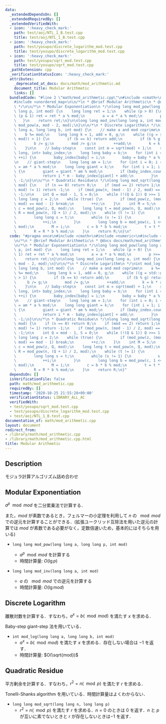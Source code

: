 ```yaml
---
data:
  _extendedDependsOn: []
  _extendedRequiredBy: []
  _extendedVerifiedWith:
  - icon: ':heavy_check_mark:'
    path: test/aoj/NTL_1_B.test.cpp
    title: test/aoj/NTL_1_B.test.cpp
  - icon: ':heavy_check_mark:'
    path: test/yosupo/discrete_logarithm_mod.test.cpp
    title: test/yosupo/discrete_logarithm_mod.test.cpp
  - icon: ':heavy_check_mark:'
    path: test/yosupo/sqrt_mod.test.cpp
    title: test/yosupo/sqrt_mod.test.cpp
  _pathExtension: cpp
  _verificationStatusIcon: ':heavy_check_mark:'
  attributes:
    _deprecated_at_docs: docs/math/mod_arithmetic.md
    document_title: Modular Arithmetic
    links: []
  bundledCode: "#line 2 \"math/mod_arithmetic.cpp\"\n#include <cmath>\n#include <numeric>\n\
    #include <unordered_map>\n\n/*\n * @brief Modular Arithmetic\n * @docs docs/math/mod_arithmetic.md\n\
    \ */\n\n/*\n * Modular Exponentiation\n */\nlong long mod_pow(long long a, long\
    \ long p, int mod) {\n    long long ret = 1;\n    while (p > 0) {\n        if\
    \ (p & 1) ret = ret * a % mod;\n        a = a * a % mod;\n        p >>= 1;\n \
    \   }\n    return ret;\n}\n\nlong long mod_inv(long long a, int mod) {\n    return\
    \ mod_pow(a, mod - 2, mod);\n}\n\n/*\n * Discrete Logarithm\n */\nint mod_log(long\
    \ long a, long long b, int mod) {\n    // make a and mod coprime\n    a %= mod;\n\
    \    b %= mod;\n    long long k = 1, add = 0, g;\n    while ((g = std::gcd(a,\
    \ mod)) > 1) {\n        if (b == k) return add;\n        if (b % g) return -1;\n\
    \        b /= g;\n        mod /= g;\n        ++add;\n        k = k * a / g % mod;\n\
    \    }\n\n    // baby-step\n    const int m = sqrt(mod) + 1;\n    std::unordered_map<long\
    \ long, int> baby_index;\n    long long baby = b;\n    for (int i = 0; i <= m;\
    \ ++i) {\n        baby_index[baby] = i;\n        baby = baby * a % mod;\n    }\n\
    \n    // giant-step\n    long long am = 1;\n    for (int i = 0; i < m; ++i) am\
    \ = am * a % mod;\n    long long giant = k;\n    for (int i = 1; i <= m; ++i)\
    \ {\n        giant = giant * am % mod;\n        if (baby_index.count(giant)) {\n\
    \            return i * m - baby_index[giant] + add;\n        }\n    }\n    return\
    \ -1;\n}\n\n/*\n * Quadratic Residue\n */\nlong long mod_sqrt(long long n, int\
    \ mod) {\n    if (n == 0) return 0;\n    if (mod == 2) return 1;\n    if (std::gcd(n,\
    \ mod) != 1) return -1;\n    if (mod_pow(n, (mod - 1) / 2, mod) == mod - 1) return\
    \ -1;\n\n    int Q = mod - 1, S = 0;\n    while (!(Q & 1)) Q >>= 1, ++S;\n   \
    \ long long z = 2;\n    while (true) {\n        if (mod_pow(z, (mod - 1) / 2,\
    \ mod) == mod - 1) break;\n        ++z;\n    }\n    int M = S;\n    long long\
    \ c = mod_pow(z, Q, mod);\n    long long t = mod_pow(n, Q, mod);\n    long long\
    \ R = mod_pow(n, (Q + 1) / 2, mod);\n    while (t != 1) {\n        int i = 0;\n\
    \        long long s = t;\n        while (s != 1) {\n            s = s * s % mod;\n\
    \            ++i;\n        }\n        long long b = mod_pow(c, 1 << (M - i - 1),\
    \ mod);\n        M = i;\n        c = b * b % mod;\n        t = t * c % mod;\n\
    \        R = R * b % mod;\n    }\n    return R;\n}\n"
  code: "#pragma once\n#include <cmath>\n#include <numeric>\n#include <unordered_map>\n\
    \n/*\n * @brief Modular Arithmetic\n * @docs docs/math/mod_arithmetic.md\n */\n\
    \n/*\n * Modular Exponentiation\n */\nlong long mod_pow(long long a, long long\
    \ p, int mod) {\n    long long ret = 1;\n    while (p > 0) {\n        if (p &\
    \ 1) ret = ret * a % mod;\n        a = a * a % mod;\n        p >>= 1;\n    }\n\
    \    return ret;\n}\n\nlong long mod_inv(long long a, int mod) {\n    return mod_pow(a,\
    \ mod - 2, mod);\n}\n\n/*\n * Discrete Logarithm\n */\nint mod_log(long long a,\
    \ long long b, int mod) {\n    // make a and mod coprime\n    a %= mod;\n    b\
    \ %= mod;\n    long long k = 1, add = 0, g;\n    while ((g = std::gcd(a, mod))\
    \ > 1) {\n        if (b == k) return add;\n        if (b % g) return -1;\n   \
    \     b /= g;\n        mod /= g;\n        ++add;\n        k = k * a / g % mod;\n\
    \    }\n\n    // baby-step\n    const int m = sqrt(mod) + 1;\n    std::unordered_map<long\
    \ long, int> baby_index;\n    long long baby = b;\n    for (int i = 0; i <= m;\
    \ ++i) {\n        baby_index[baby] = i;\n        baby = baby * a % mod;\n    }\n\
    \n    // giant-step\n    long long am = 1;\n    for (int i = 0; i < m; ++i) am\
    \ = am * a % mod;\n    long long giant = k;\n    for (int i = 1; i <= m; ++i)\
    \ {\n        giant = giant * am % mod;\n        if (baby_index.count(giant)) {\n\
    \            return i * m - baby_index[giant] + add;\n        }\n    }\n    return\
    \ -1;\n}\n\n/*\n * Quadratic Residue\n */\nlong long mod_sqrt(long long n, int\
    \ mod) {\n    if (n == 0) return 0;\n    if (mod == 2) return 1;\n    if (std::gcd(n,\
    \ mod) != 1) return -1;\n    if (mod_pow(n, (mod - 1) / 2, mod) == mod - 1) return\
    \ -1;\n\n    int Q = mod - 1, S = 0;\n    while (!(Q & 1)) Q >>= 1, ++S;\n   \
    \ long long z = 2;\n    while (true) {\n        if (mod_pow(z, (mod - 1) / 2,\
    \ mod) == mod - 1) break;\n        ++z;\n    }\n    int M = S;\n    long long\
    \ c = mod_pow(z, Q, mod);\n    long long t = mod_pow(n, Q, mod);\n    long long\
    \ R = mod_pow(n, (Q + 1) / 2, mod);\n    while (t != 1) {\n        int i = 0;\n\
    \        long long s = t;\n        while (s != 1) {\n            s = s * s % mod;\n\
    \            ++i;\n        }\n        long long b = mod_pow(c, 1 << (M - i - 1),\
    \ mod);\n        M = i;\n        c = b * b % mod;\n        t = t * c % mod;\n\
    \        R = R * b % mod;\n    }\n    return R;\n}"
  dependsOn: []
  isVerificationFile: false
  path: math/mod_arithmetic.cpp
  requiredBy: []
  timestamp: '2020-10-25 21:55:28+09:00'
  verificationStatus: LIBRARY_ALL_AC
  verifiedWith:
  - test/yosupo/sqrt_mod.test.cpp
  - test/yosupo/discrete_logarithm_mod.test.cpp
  - test/aoj/NTL_1_B.test.cpp
documentation_of: math/mod_arithmetic.cpp
layout: document
redirect_from:
- /library/math/mod_arithmetic.cpp
- /library/math/mod_arithmetic.cpp.html
title: Modular Arithmetic
---
```

## Description

モジュラ計算アルゴリズム詰め合わせ

## Modular Exponentiation

$a^p \mod mod$ を二分累乗法で計算する．

また，$mod$ が素数であるとき，フェルマーの小定理を利用して $n$ の $\mod mod$ での逆元を計算することができる．(拡張ユークリッド互除法を用いた逆元の計算では $mod$ が素数である必要がなく，定数倍速いため，基本的にはそちらを用いる)

- `long long mod_pow(long long a, long long p, int mod)`
    - $a^p \mod mod$ を計算する
    - 時間計算量: $O(\lg p)$

- `long long mod_inv(long long a, int mod)`
    - $a$ の $\mod mod$ での逆元を計算する
    - 時間計算量: $O(\lg mod)$

## Discrete Logarithm

離散対数を計算する．すなわち，$a^x = b (\mod mod)$ を満たす $x$ を求める．

Baby-step giant-step 法を用いている．

- `int mod_log(long long a, long long b, int mod)`
    - $a^x = b (\mod mod)$ を満たす $x$ を求める．存在しない場合は $-1$ を返す．
    - 時間計算量: $O(\sqrt{mod})$

## Quadratic Residue

平方剰余を計算する．すなわち，$r^2 = n (\mod p)$ を満たす $r$ を求める．

Tonelli-Shanks algorithm を用いている．時間計算量はよくわからない．

- `long long mod_sqrt(long long n, long long p)`
    - $r^2 = n (\mod p)$ を満たす $r$ を求める．$n = 0$ のときは $0$ を返す．$n$ と $p$ が互いに素でないときと $r$ が存在しないときは$-1$ を返す．